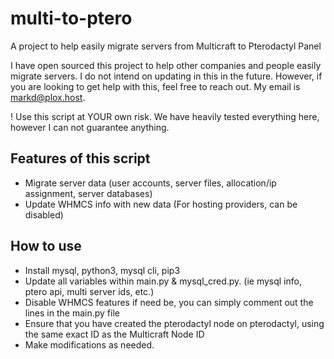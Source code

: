 # multi-to-ptero
A project to help easily migrate servers from Multicraft to Pterodactyl Panel

I have open sourced this project to help other companies and people easily migrate servers. I do not intend on updating in this in the future. However, if you are looking to get help with this, feel free to reach out. My email is markd@plox.host.

! Use this script at YOUR own risk. We have heavily tested everything here, however I can not guarantee anything. 

## Features of this script
- Migrate server data (user accounts, server files, allocation/ip assignment, server databases) 
- Update WHMCS info with new data (For hosting providers, can be disabled)

## How to use
- Install mysql, python3, mysql cli, pip3
- Update all variables within main.py & mysql_cred.py. (ie mysql info, ptero api, multi server ids, etc.)
- Disable WHMCS features if need be, you can simply comment out the lines in the main.py file
- Ensure that you have created the pterodactyl node on pterodactyl, using the same exact ID as the Multicraft Node ID
- Make modifications as needed.
